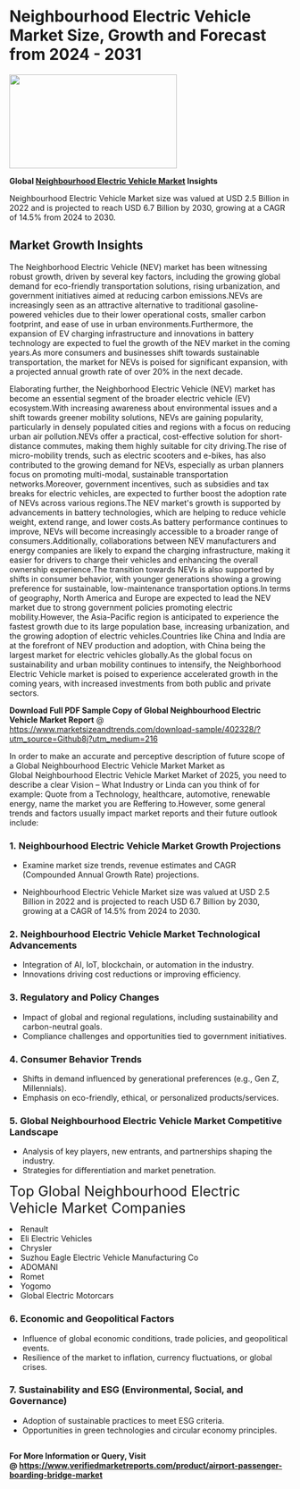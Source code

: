 <H1>Neighbourhood Electric Vehicle Market Size, Growth and Forecast from 2024 - 2031</H1><img class="aligncenter size-medium wp-image-584254" src="https://thirdeyenews.in/wp-content/uploads/2024/09/Global-Market-Research-300x168.jpeg" alt="" width="300" height="168" /><p><strong>Global&nbsp;<a href="https://www.marketsizeandtrends.com/download-sample/402328/?utm_source=Github8j?utm_medium=216">Neighbourhood Electric Vehicle Market</a> Insights</strong></p><p>Neighbourhood Electric Vehicle Market size was valued at USD 2.5 Billion in 2022 and is projected to reach USD 6.7 Billion by 2030, growing at a CAGR of 14.5% from 2024 to 2030.</p><p><h2>Market Growth Insights</h2> <p>The Neighborhood Electric Vehicle (NEV) market has been witnessing robust growth, driven by several key factors, including the growing global demand for eco-friendly transportation solutions, rising urbanization, and government initiatives aimed at reducing carbon emissions.NEVs are increasingly seen as an attractive alternative to traditional gasoline-powered vehicles due to their lower operational costs, smaller carbon footprint, and ease of use in urban environments.Furthermore, the expansion of EV charging infrastructure and innovations in battery technology are expected to fuel the growth of the NEV market in the coming years.As more consumers and businesses shift towards sustainable transportation, the market for NEVs is poised for significant expansion, with a projected annual growth rate of over 20% in the next decade.</p> <p>Elaborating further, the Neighborhood Electric Vehicle (NEV) market has become an essential segment of the broader electric vehicle (EV) ecosystem.With increasing awareness about environmental issues and a shift towards greener mobility solutions, NEVs are gaining popularity, particularly in densely populated cities and regions with a focus on reducing urban air pollution.NEVs offer a practical, cost-effective solution for short-distance commutes, making them highly suitable for city driving.The rise of micro-mobility trends, such as electric scooters and e-bikes, has also contributed to the growing demand for NEVs, especially as urban planners focus on promoting multi-modal, sustainable transportation networks.Moreover, government incentives, such as subsidies and tax breaks for electric vehicles, are expected to further boost the adoption rate of NEVs across various regions.The NEV market's growth is supported by advancements in battery technologies, which are helping to reduce vehicle weight, extend range, and lower costs.As battery performance continues to improve, NEVs will become increasingly accessible to a broader range of consumers.Additionally, collaborations between NEV manufacturers and energy companies are likely to expand the charging infrastructure, making it easier for drivers to charge their vehicles and enhancing the overall ownership experience.The transition towards NEVs is also supported by shifts in consumer behavior, with younger generations showing a growing preference for sustainable, low-maintenance transportation options.In terms of geography, North America and Europe are expected to lead the NEV market due to strong government policies promoting electric mobility.However, the Asia-Pacific region is anticipated to experience the fastest growth due to its large population base, increasing urbanization, and the growing adoption of electric vehicles.Countries like China and India are at the forefront of NEV production and adoption, with China being the largest market for electric vehicles globally.As the global focus on sustainability and urban mobility continues to intensify, the Neighborhood Electric Vehicle market is poised to experience accelerated growth in the coming years, with increased investments from both public and private sectors.<p><span class=""><strong>Download Full PDF Sample Copy of Global Neighbourhood Electric Vehicle Market Report</strong> @ <a href="https://www.marketsizeandtrends.com/download-sample/402328/?utm_source=Github8j?utm_medium=216" target="_blank">https://www.marketsizeandtrends.com/download-sample/402328/?utm_source=Github8j?utm_medium=216</a></span></p><p>In order to make an accurate and perceptive description of future scope of a Global&nbsp;Neighbourhood Electric Vehicle Market Market as Global&nbsp;Neighbourhood Electric Vehicle Market Market of 2025, you need to describe a clear Vision &ndash; What Industry or Linda can you think of for example: Quote from a Technology, healthcare, automotive, renewable energy, name the market you are Reffering to.However, some general trends and factors usually impact market reports and their future outlook include:</p><h3>1.&nbsp;<strong>Neighbourhood Electric Vehicle Market Growth Projections</strong></h3><ul><li>Examine market size trends, revenue estimates and CAGR (Compounded Annual Growth Rate) projections.</li><li><p>Neighbourhood Electric Vehicle Market size was valued at USD 2.5 Billion in 2022 and is projected to reach USD 6.7 Billion by 2030, growing at a CAGR of 14.5% from 2024 to 2030.</p></li></ul><h3>2.&nbsp;<strong>Neighbourhood Electric Vehicle Market Technological Advancements</strong></h3><ul><li>Integration of AI, IoT, blockchain, or automation in the industry.</li><li>Innovations driving cost reductions or improving efficiency.</li></ul><h3>3.&nbsp;<strong>Regulatory and Policy Changes</strong></h3><ul><li>Impact of global and regional regulations, including sustainability and carbon-neutral goals.</li><li>Compliance challenges and opportunities tied to government initiatives.</li></ul><h3>4.&nbsp;<strong>Consumer Behavior Trends</strong></h3><ul><li>Shifts in demand influenced by generational preferences (e.g., Gen Z, Millennials).</li><li>Emphasis on eco-friendly, ethical, or personalized products/services.</li></ul><h3>5.&nbsp;<strong>Global Neighbourhood Electric Vehicle Market Competitive Landscape</strong></h3><ul><li>Analysis of key players, new entrants, and partnerships shaping the industry.</li><li>Strategies for differentiation and market penetration.</li></ul><p data-pm-slice="1 1 []"><span style="color: inherit; font-family: inherit; font-size: 25px;">Top Global Neighbourhood Electric Vehicle Market Companies</span></p><div class="" data-test-id=""><p><li>Renault</li><li> Eli Electric Vehicles</li><li> Chrysler</li><li> Suzhou Eagle Electric Vehicle Manufacturing Co</li><li> ADOMANI</li><li> Romet</li><li> Yogomo</li><li> Global Electric Motorcars</li></p></div><h3>6.&nbsp;<strong>Economic and Geopolitical Factors</strong></h3><ul><li>Influence of global economic conditions, trade policies, and geopolitical events.</li><li>Resilience of the market to inflation, currency fluctuations, or global crises.</li></ul><h3>7.&nbsp;<strong>Sustainability and ESG (Environmental, Social, and Governance)</strong></h3><ul><li>Adoption of sustainable practices to meet ESG criteria.</li><li>Opportunities in green technologies and circular economy principles.</li></ul><h2><strong style="font-size: 14px;">For More Information or Query, Visit @&nbsp;</strong><a style="background-color: #ffffff; font-size: 14px;" href="https://www.marketsizeandtrends.com/report/neighbourhood-electric-vehicle-market/" target="_blank">https://www.verifiedmarketreports.com/product/airport-passenger-boarding-bridge-market</a></h2>